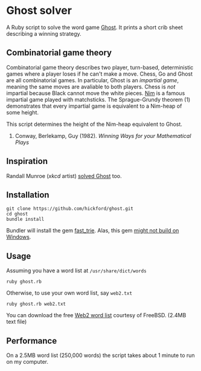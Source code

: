 Ghost solver
============

A Ruby script to solve the word game [Ghost](http://en.wikipedia.org/wiki/Ghost_(game)). It prints a short crib sheet describing a winning strategy.

Combinatorial game theory
-------------------------

Combinatorial game theory describes two player, turn-based, deterministic games where a player loses if he can't make a move. Chess, Go and Ghost are all combinatorial games. In particular, Ghost is an _impartial game_, meaning the same moves are avaliable to both players. Chess is _not_ impartial because Black cannot move the white pieces. [Nim](http://en.wikipedia.org/wiki/Nim) is a famous impartial game played with matchsticks. The Sprague-Grundy theorem (1) demonstrates that every impartial game is equivalent to a Nim-heap of some height.

This script determines the height of the Nim-heap equivalent to Ghost.

1. Conway, Berlekamp, Guy (1982). _Winning Ways for your Mathematical Plays_

Inspiration
---------

Randall Munroe (_xkcd_ artist) [solved Ghost](http://blog.xkcd.com/2007/12/31/ghost/) too.

Installation
------------

    git clone https://github.com/hickford/ghost.git
    cd ghost
    bundle install

Bundler will install the gem [fast_trie](http://rubygems.org/gems/fast_trie). Alas, this gem [might not build on Windows](https://github.com/tyler/trie/issues/3).

Usage
-----

Assuming you have a word list at `/usr/share/dict/words`

    ruby ghost.rb

Otherwise, to use your own word list, say `web2.txt`

    ruby ghost.rb web2.txt

You can download the free [Web2 word list](http://svnweb.freebsd.org/base/head/share/dict/web2?view=co) courtesy of FreeBSD. (2.4MB text file) 

Performance
----------

On a 2.5MB word list (250,000 words) the script takes about 1 minute to run on my computer.

